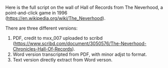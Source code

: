 Here is the full script on the wall of Hall of Records from The Neverhood, a point-and-click game in 1996 (https://en.wikipedia.org/wiki/The_Neverhood).

There are three different versions:
1. PDF, credit to mxx_007 uploaded to scribd (https://www.scribd.com/document/3050576/The-Neverhood-Chronicles-Hall-Of-Records).
2. Word version transcripted from PDF, with minor adjst to format.
3. Text version directly extract from Word verson.

